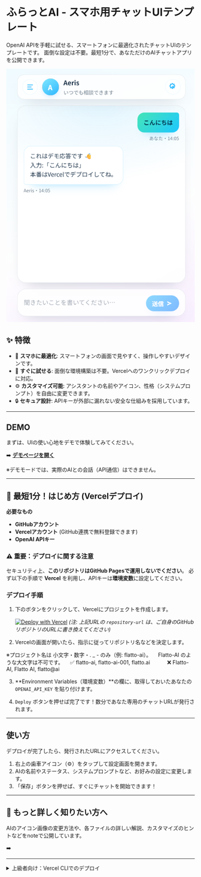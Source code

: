 # ふらっとAI - スマホ用チャットUIテンプレート

OpenAI APIを手軽に試せる、スマートフォンに最適化されたチャットUIのテンプレートです。
面倒な設定は不要。最短1分で、あなただけのAIチャットアプリを公開できます。

<img src="./assets/screen.png" width="600" alt="アプリのスクショ" />

## ✨ 特徴

- 📱 **スマホに最適化**: スマートフォンの画面で見やすく、操作しやすいデザインです。
- 🚀 **すぐに試せる**: 面倒な環境構築は不要。Vercelへのワンクリックデプロイに対応。
- ⚙️ **カスタマイズ可能**: アシスタントの名前やアイコン、性格（システムプロンプト）を自由に変更できます。
- 🔒 **セキュア設計**: APIキーが外部に漏れない安全な仕組みを採用しています。

---

## DEMO

まずは、UIの使い心地をデモで体験してみてください。

➡️ **[デモページを開く](https://omochi7777.github.io/Flatto-AI/?demo=1)**

※デモモードでは、実際のAIとの会話（API通信）はできません。

---

## 🚀 最短1分！はじめ方 (Vercelデプロイ)

**必要なもの**
*   **GitHubアカウント**
*   **Vercelアカウント** (GitHub連携で無料登録できます)
*   **OpenAI APIキー**

### ⚠️ 重要：デプロイに関する注意
セキュリティ上、**このリポジトリはGitHub Pagesで運用しないでください**。
必ず以下の手順で **Vercel** を利用し、APIキーは**環境変数**に設定してください。

### デプロイ手順

1.  下のボタンをクリックして、Vercelにプロジェクトを作成します。

    [![Deploy with Vercel](https://vercel.com/button)](https://vercel.com/new/clone?repository-url=https%3A%2F%2Fgithub.com%2Fomochi7777%2FFlatto-AI&env=OPENAI_API_KEY)
    *(注: 上記URLの `repository-url` は、ご自身のGitHubリポジトリのURLに書き換えてください)*

2.  Vercelの画面が開いたら、指示に従ってリポジトリ名などを決定します。
   
   ※プロジェクト名は 小文字・数字・. _ - のみ（例: flatto-ai）。
   　Flatto-AI のような大文字は不可です。
   　✅ flatto-ai, flatto-ai-001, flatto.ai
　　　❌ Flatto-AI, Flatto AI, flatto@ai

3.  **Environment Variables（環境変数）**の欄に、取得しておいたあなたの `OPENAI_API_KEY` を貼り付けます。

4.  `Deploy` ボタンを押せば完了です！数分であなた専用のチャットURLが発行されます。

---

## 使い方

デプロイが完了したら、発行されたURLにアクセスしてください。

1.  右上の歯車アイコン（⚙️）をタップして設定画面を開きます。
2.  AIの名前やステータス、システムプロンプトなど、お好みの設定に変更します。
3.  「保存」ボタンを押せば、すぐにチャットを開始できます！

---

## 📖 もっと詳しく知りたい方へ

AIのアイコン画像の変更方法や、各ファイルの詳しい解説、カスタマイズのヒントなどをnoteで公開しています。

➡️

---

<details>
<summary>上級者向け：Vercel CLIでのデプロイ</summary>

1. 右上 **Code → Download ZIP** でコードをPCに保存し、解凍します。
2. フォルダ内でターミナル（コマンドプロンプト）を開き、以下のコマンドを実行します。

```bash
npm i -g vercel
vercel login
vercel env add OPENAI_API_KEY   # ここでOpenAIのAPIキーを入力
vercel --prod

